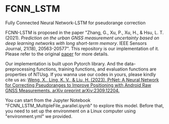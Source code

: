 # FCNN_LSTM
Fully Connected Neural Network-LSTM for pseudorange correction

FCNN-LSTM is proposed in the paper "Zhang, G., Xu, P., Xu, H., & Hsu, L. T. (2021). <em>Prediction on the urban GNSS measurement uncertainty based on deep learning networks with long short-term memory</em>. IEEE Sensors Journal, 21(18), 20563-20577". This repository is our implementation of it. Please refer to the original [paper](https://ieeexplore.ieee.org/document/9490205) for more details.

Our implementation is built upon Pytorch library. And the data-preprocessing functions, training functions, and evaluation functions are properties of NTUsg. If you wanna use our codes in yours, please kindly cite us as:
[Weng, X., Ling, K. V., & Liu, H. (2023). PrNet: A Neural Network for Correcting Pseudoranges to Improve Positioning with Android Raw GNSS Measurements. arXiv preprint arXiv:2309.12204.](https://arxiv.org/abs/2309.12204)

You can start from the Jupyter Notebook "FCNN_LSTM_MultipleFile_parallel.ipynb" to explore this model. Before that, you need to set up the environment on a Linux computer using "environment.yml" we provided.  
